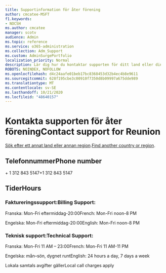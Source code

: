 ```yaml
---
title: Supportinformation för åter förening
author: cmcatee-MSFT
f1.keywords:
- NOCSH
ms.author: cmcatee
manager: scotv
audience: Admin
ms.topic: reference
ms.service: o365-administration
ms.collection: Adm_Support
ms.custom: AdminSurgePortfolio
localization_priority: Normal
description: Lär dig hur du kontaktar supporten för ditt land eller din region.
ROBOTS: NOINDEX, NOFOLLOW
ms.openlocfilehash: d4c24aafe01beb17bc8368453d32b4ec4b8e9611
ms.sourcegitcommit: 628f195cbe3c00910f7350d8b09997a675dde989
ms.translationtype: MT
ms.contentlocale: sv-SE
ms.lasthandoff: 10/21/2020
ms.locfileid: "48640157"
---
```

# <a name="contact-support-for-reunion"></a><span data-ttu-id="8f2ee-103">Kontakta supporten för åter förening</span><span class="sxs-lookup"><span data-stu-id="8f2ee-103">Contact support for Reunion</span></span>

<span data-ttu-id="8f2ee-104">[Sök efter ett annat land eller annan region](../contact-support-for-business-products.md).</span><span class="sxs-lookup"><span data-stu-id="8f2ee-104">[Find another country or region](../contact-support-for-business-products.md).</span></span>

## <a name="phone-number"></a><span data-ttu-id="8f2ee-105">Telefonnummer</span><span class="sxs-lookup"><span data-stu-id="8f2ee-105">Phone number</span></span>
<span data-ttu-id="8f2ee-106">+ 1 312 843 5147</span><span class="sxs-lookup"><span data-stu-id="8f2ee-106">+1 312 843 5147</span></span>

## <a name="hours"></a><span data-ttu-id="8f2ee-107">Tider</span><span class="sxs-lookup"><span data-stu-id="8f2ee-107">Hours</span></span>
### <a name="billing-support"></a><span data-ttu-id="8f2ee-108">Faktureringssupport:</span><span class="sxs-lookup"><span data-stu-id="8f2ee-108">Billing Support:</span></span>

<span data-ttu-id="8f2ee-109">Franska: Mon-Fri eftermiddag-20:00</span><span class="sxs-lookup"><span data-stu-id="8f2ee-109">French: Mon-Fri noon-8 PM</span></span>

<span data-ttu-id="8f2ee-110">Engelska: Mon-Fri eftermiddag-20:00</span><span class="sxs-lookup"><span data-stu-id="8f2ee-110">English: Mon-Fri noon-8 PM</span></span>

### <a name="technical-support"></a><span data-ttu-id="8f2ee-111">Teknisk support:</span><span class="sxs-lookup"><span data-stu-id="8f2ee-111">Technical Support:</span></span>

<span data-ttu-id="8f2ee-112">Franska: Mon-Fri 11 AM – 23:00</span><span class="sxs-lookup"><span data-stu-id="8f2ee-112">French: Mon-Fri 11 AM-11 PM</span></span>

<span data-ttu-id="8f2ee-113">Engelska: mån–sön, dygnet runt</span><span class="sxs-lookup"><span data-stu-id="8f2ee-113">English: 24 hours a day, 7 days a week</span></span>

<span data-ttu-id="8f2ee-114">Lokala samtals avgifter gäller</span><span class="sxs-lookup"><span data-stu-id="8f2ee-114">Local call charges apply</span></span>
